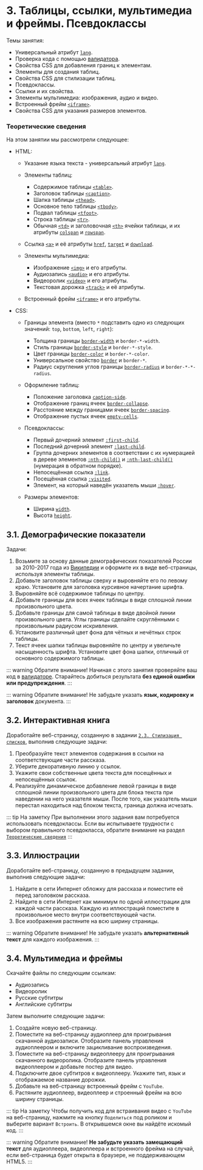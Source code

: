 # 3. Таблицы, ссылки, мультимедиа и фреймы. Псевдоклассы

Темы занятия:

- Универсальный атрибут [`lang`](https://webref.ru/html/attr/lang).
- Проверка кода с помощью [валидатора](https://validator.w3.org/).
- Свойства CSS для добавления границ к элементам.
- Элементы для создания таблиц.
- Свойства CSS для стилизации таблиц.
- Псевдоклассы.
- Ссылки и их свойства.
- Элементы мультимедиа: изображения, аудио и видео.
- Встроенный фрейм [`<iframe>`](https://webref.ru/html/iframe).
- Свойства CSS для указания размеров элементов.

### Теоретические сведения

На этом занятии мы рассмотрели следующее:

- HTML:

  - Указание языка текста - универсальный атрибут [`lang`](https://webref.ru/html/attr/lang).

  - Элементы таблиц:

    - Содержимое таблицы [`<table>`](https://webref.ru/html/table).
    - Заголовок таблицы [`<caption>`](https://webref.ru/html/caption).
    - Шапка таблицы [`<thead>`](https://webref.ru/html/thead).
    - Основное тело таблицы [`<tbody>`](https://webref.ru/html/tbody).
    - Подвал таблицы [`<tfoot>`](https://webref.ru/html/tfoot).
    - Строка таблицы [`<tr>`](https://webref.ru/html/tr).
    - Обычная [`<td>`](https://webref.ru/html/td) и заголовочная [`<th>`](https://webref.ru/html/th) ячейки таблицы, и их атрибуты [`colspan`](https://webref.ru/html/td/colspan) и [`rowspan`](https://webref.ru/html/td/rowspan).

  - Ссылка [`<a>`](https://webref.ru/html/a) и её атрибуты [`href`](https://webref.ru/html/a/href), [`target`](https://webref.ru/html/a/target) и [`download`](https://webref.ru/html/a/download).

  - Элементы мультимедиа:

    - Изображение [`<img>`](https://webref.ru/html/img) и его атрибуты.
    - Аудиозапись [`<audio>`](https://webref.ru/html/audio) и его атрибуты.
    - Видеоролик [`<video>`](https://webref.ru/html/video) и его атрибуты.
    - Текстовая дорожка [`<track>`](https://webref.ru/html/track) и её атрибуты.

  - Встроенный фрейм [`<iframe>`](https://webref.ru/html/iframe) и его атрибуты.

- CSS:

  - Границы элемента (вместо `*` подставить одно из следующих значений: `top`, `bottom`, `left`, `right`):

    - Толщина границы [`border-width`](https://webref.ru/css/border-width) и `border-*-width`.
    - Стиль границы [`border-style`](https://webref.ru/css/border-style) и `border-*-style`.
    - Цвет границы [`border-color`](https://webref.ru/css/border-color) и `border-*-color`.
    - Универсальное свойство [`border`](https://webref.ru/css/border) и `border-*`.
    - Радиус скругления углов границы [`border-radius`](https://webref.ru/css/border-radius) и `border-*-*-radius`.

  - Оформление таблиц:

    - Положение заголовка [`caption-side`](https://webref.ru/css/caption-side).
    - Отображение границ ячеек [`border-collapse`](https://webref.ru/css/border-collapse).
    - Расстояние между границами ячеек [`border-spacing`](https://webref.ru/css/border-spacing).
    - Отображение пустых ячеек [`empty-cells`](https://webref.ru/css/empty-cells).

  - Псевдоклассы:

    - Первый дочерний элемент [`:first-child`](https://webref.ru/css/first-child).
    - Последний дочерний элемент [`:last-child`](https://webref.ru/css/last-child).
    - Группа дочерних элементов в соответствии с их нумерацией в дереве элементов [`:nth-child()`](https://webref.ru/css/nth-child) и [`:nth-last-child()`](https://webref.ru/css/nth-last-child) (нумерация в обратном порядке).
    - Непосещённая ссылка [`:link`](https://webref.ru/css/link).
    - Посещённая ссылка [`:visited`](https://webref.ru/css/visited).
    - Элемент, на который наведён указатель мыши [`:hover`](https://webref.ru/css/hover).

  - Размеры элементов:

    - Ширина [`width`](https://webref.ru/css/width).
    - Высота [`height`](https://webref.ru/css/height).

## 3.1. Демографические показатели

Задачи:

1. Возьмите за основу данные демографических показателей России за 2010-2017 года из [Википедии](https://ru.wikipedia.org/wiki/Население_России#Российская_Федерация) и оформите их в виде веб-страницы, используя элементы таблицы.
2. Добавьте заголовок таблицы сверху и выровняйте его по левому краю. Установите для заголовка курсивное начертание шрифта.
3. Выровняйте всё содержимое таблицы по центру.
4. Добавьте границы для всех ячеек таблицы в виде сплошной линии произвольного цвета.
5. Добавьте границы для самой таблицы в виде двойной линии произвольного цвета. Углы границы сделайте скруглёнными с произвольным радиусом искривления.
6. Установите различный цвет фона для чётных и нечётных строк таблицы.
7. Текст ячеек шапки таблицы выровняйте по центру и увеличьте насыщенность шрифта. Установите цвет фона шапки, отличный от основного содержимого таблицы.

::: warning Обратите внимание!
Начиная с этого занятия проверяйте ваш код в [валидаторе](https://validator.w3.org/). Старайтесь добиться результата **без единой ошибки или предупреждения**.
:::

::: warning Обратите внимание!
Не забудьте указать **язык, кодировку и заголовок** документа.
:::

## 3.2. Интерактивная книга

Доработайте веб-страницу, созданную в задании [`2.3. Стилизация списков`](../../practice/02/#_2-3-стиnизация-списков), выполнив следующие задачи:

1. Преобразуйте текст элементов содержания в ссылки на соответствующие части рассказа.
2. Уберите декоративную линию у ссылок.
3. Укажите свои собственные цвета текста для посещённых и непосещённых ссылок.
4. Реализуйте динамическое добавление левой границы в виде сплошной линии произвольного цвета для блока текста при наведении на него указателя мыши. После того, как указатель мыши перестал находиться над блоком текста, граница должна исчезать.

::: tip На заметку
При выполнении этого задания вам потребуется использовать псевдоклассы. Если вы испытываете трудности с выбором правильного псевдокласса, обратите внимание на раздел [`Теоретические сведения`](../../practice/02/#теоретические-сведения)
:::

## 3.3. Иллюстрации

Доработайте веб-страницу, созданную в предыдущем задании, выполнив следующие задачи:

1. Найдите в сети Интернет обложку для рассказа и поместите её перед заголовком рассказа.
2. Найдите в сети Интернет как минимум по одной иллюстрации для каждой части рассказа. Каждую из иллюстраций поместите в произвольное место внутри соответствующей части.
3. Все изображения растяните на всю ширину страницы.

::: warning Обратите внимание!
Не забудьте указать **альтернативный текст** для каждого изображения.
:::

## 3.4. Мультимедиа и фреймы

Скачайте файлы по следующим ссылкам:

- <a :href="$withBase('/assets/audio.mp3')" download>Аудиозапись</a>
- <a :href="$withBase('/assets/video.mp4')" download>Видеоролик</a>
- <a :href="$withBase('/assets/subtitles.ru.vtt')" download>Русские субтитры</a>
- <a :href="$withBase('/assets/subtitles.en.vtt')" download>Английские субтитры</a>

Затем выполните следующие задачи:

1. Создайте новую веб-страницу.
2. Поместите на веб-страницу аудиоплеер для проигрывания скачанной аудиозаписи. Отобразите панель управления аудиоплеером и включите зацикливание воспроизведения.
3. Поместите на веб-страницу видеоплееру для проигрывания скачанного видеоролика. Отобразите панель управления видеоплеером и добавьте постер для видео.
4. Подключите двое субтитров к видеоплееру. Укажите тип, язык и отображаемое название дорожки.
5. Добавьте на веб-страницу встроенный фрейм с `YouTube`.
6. Растяните аудиоплеер, видеоплеер и строенный фрейм на всю ширину страницы.

::: tip На заметку
Чтобы получить код для встраивания видео с `YouTube` на веб-страницу, нажмите на кнопку `Поделиться` под роликом и выберите вариант `Встроить`. В открывшемся окне вы найдёте искомый код.
:::

::: warning Обратите внимание!
**Не забудьте указать замещающий текст** для аудиоплеера, видеоплеера и встроенного фрейма на случай, если веб-страница будет открыта в браузере, не поддерживающем HTML5.
:::